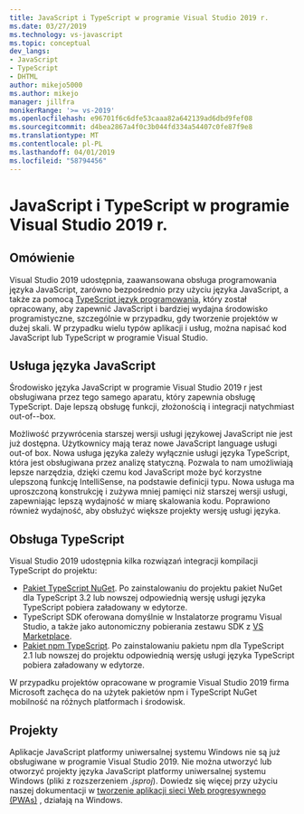 ```yaml
---
title: JavaScript i TypeScript w programie Visual Studio 2019 r.
ms.date: 03/27/2019
ms.technology: vs-javascript
ms.topic: conceptual
dev_langs:
- JavaScript
- TypeScript
- DHTML
author: mikejo5000
ms.author: mikejo
manager: jillfra
monikerRange: '>= vs-2019'
ms.openlocfilehash: e96701f6c6dfe53caaa82a642139ad6dbd9fef08
ms.sourcegitcommit: d4bea2867a4f0c3b044fd334a54407c0fe87f9e8
ms.translationtype: MT
ms.contentlocale: pl-PL
ms.lasthandoff: 04/01/2019
ms.locfileid: "58794456"
---
```

# <a name="javascript-and-typescript-in-visual-studio-2019"></a>JavaScript i TypeScript w programie Visual Studio 2019 r.

## <a name="overview"></a>Omówienie

Visual Studio 2019 udostępnia, zaawansowana obsługa programowania języka JavaScript, zarówno bezpośrednio przy użyciu języka JavaScript, a także za pomocą [TypeScript język programowania](http://www.typescriptlang.org), który został opracowany, aby zapewnić JavaScript i bardziej wydajna środowisko programistyczne, szczególnie w przypadku, gdy tworzenie projektów w dużej skali. W przypadku wielu typów aplikacji i usług, można napisać kod JavaScript lub TypeScript w programie Visual Studio.

## <a name="javascript-language-service"></a>Usługa języka JavaScript

Środowisko języka JavaScript w programie Visual Studio 2019 r jest obsługiwana przez tego samego aparatu, który zapewnia obsługę TypeScript. Daje lepszą obsługę funkcji, złożonością i integracji natychmiast out-of--box.

Możliwość przywrócenia starszej wersji usługi językowej JavaScript nie jest już dostępna. Użytkownicy mają teraz nowe JavaScript language usługi out-of box. Nowa usługa języka zależy wyłącznie usługi języka TypeScript, która jest obsługiwana przez analizę statyczną. Pozwala to nam umożliwiają lepsze narzędzia, dzięki czemu kod JavaScript może być korzystne ulepszoną funkcję IntelliSense, na podstawie definicji typu. Nowa usługa ma uproszczoną konstrukcję i zużywa mniej pamięci niż starszej wersji usługi, zapewniając lepszą wydajność w miarę skalowania kodu. Poprawiono również wydajność, aby obsłużyć większe projekty wersję usługi języka.

## <a name="typescript-support"></a>Obsługa TypeScript

Visual Studio 2019 udostępnia kilka rozwiązań integracji kompilacji TypeScript do projektu:

* [Pakiet TypeScript NuGet](https://www.nuget.org/packages/Microsoft.TypeScript.MSBuild). Po zainstalowaniu do projektu pakiet NuGet dla TypeScript 3.2 lub nowszej odpowiednią wersję usługi języka TypeScript pobiera załadowany w edytorze.
* TypeScript SDK oferowana domyślnie w Instalatorze programu Visual Studio, a także jako autonomiczny pobierania zestawu SDK z [VS Marketplace](https://marketplace.visualstudio.com/items?itemName=TypeScriptTeam.typescript-331-vs2017).
* [Pakiet npm TypeScript](https://www.npmjs.com/package/typescript). Po zainstalowaniu pakietu npm dla TypeScript 2.1 lub nowszej do projektu odpowiednią wersję usługi języka TypeScript pobiera załadowany w edytorze.

W przypadku projektów opracowane w programie Visual Studio 2019 firma Microsoft zachęca do na użytek pakietów npm i TypeScript NuGet mobilność na różnych platformach i środowisk.

## <a name="projects"></a>Projekty

Aplikacje JavaScript platformy uniwersalnej systemu Windows nie są już obsługiwane w programie Visual Studio 2019. Nie można utworzyć lub otworzyć projekty języka JavaScript platformy uniwersalnej systemu Windows (pliki z rozszerzeniem *.jsproj*). Dowiedz się więcej przy użyciu naszej dokumentacji w [tworzenie aplikacji sieci Web progresywnego (PWAs)](https://docs.microsoft.com/microsoft-edge/progressive-web-apps/get-started) , działają na Windows.
